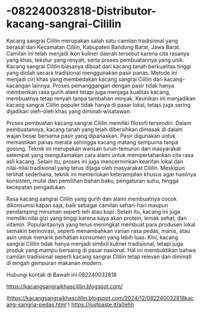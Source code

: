 # -082240032818-Distributor-kacang-sangrai-Cililin

Kacang sangrai Cililin merupakan salah satu camilan tradisional yang berasal dari Kecamatan Cililin, Kabupaten Bandung Barat, Jawa Barat. Camilan ini telah menjadi ikon kuliner daerah tersebut karena cita rasanya yang khas, tekstur yang renyah, serta proses pembuatannya yang unik. Kacang sangrai Cililin biasanya dibuat dari kacang tanah berkualitas tinggi yang diolah secara tradisional menggunakan pasir panas. Metode ini menjadi ciri khas yang membedakan kacang sangrai Cililin dari kacang-kacangan lainnya. Proses pemanggangan dengan pasir tidak hanya memberikan rasa gurih alami tetapi juga menjaga kualitas kacang, membuatnya tetap renyah tanpa tambahan minyak. Keunikan ini menjadikan kacang sangrai Cililin populer tidak hanya di pasar lokal, tetapi juga sering dijadikan oleh-oleh khas yang diminati wisatawan.

Proses pembuatan kacang sangrai Cililin memiliki filosofi tersendiri. Dalam pembuatannya, kacang tanah yang telah dibersihkan dimasak di dalam wajan besar bersama pasir yang dipanaskan. Pasir digunakan untuk memastikan panas merata sehingga kacang matang sempurna tanpa gosong. Teknik ini merupakan warisan turun-temurun dari masyarakat setempat yang mengutamakan cara alami untuk mempertahankan cita rasa asli kacang. Selain itu, proses ini juga mencerminkan kearifan lokal dan nilai-nilai tradisional yang terus dijaga oleh masyarakat Cililin. Meskipun terlihat sederhana, teknik ini memerlukan keterampilan khusus agar hasilnya konsisten, mulai dari pemilihan bahan baku, pengaturan suhu, hingga kecepatan pengadukan.

Rasa kacang sangrai Cililin yang gurih dan alami membuatnya cocok dikonsumsi kapan saja, baik sebagai camilan sehari-hari maupun pendamping minuman seperti teh atau kopi. Selain itu, kacang ini juga memiliki nilai gizi yang tinggi karena kaya akan protein, lemak sehat, dan vitamin. Popularitasnya yang terus meningkat membuat para produsen lokal semakin berinovasi, seperti menambahkan varian rasa pedas, manis, atau asin untuk menarik perhatian konsumen yang lebih luas. Kini, kacang sangrai Cililin tidak hanya menjadi simbol kuliner tradisional, tetapi juga produk yang mampu bersaing di pasar nasional. Hal ini membuktikan bahwa camilan tradisional seperti kacang sangrai Cililin tetap relevan dan diminati di tengah gempuran makanan modern.

Hubungi kontak di Bawah ini
082240032818


https://kacangsangraikhascililin.blogspot.com/

(https://kacangsangraikhascililin.blogspot.com/2024/12/082240032818kacang-sangria-pedas.html
)
 https://justpaste.it/a0ehh

